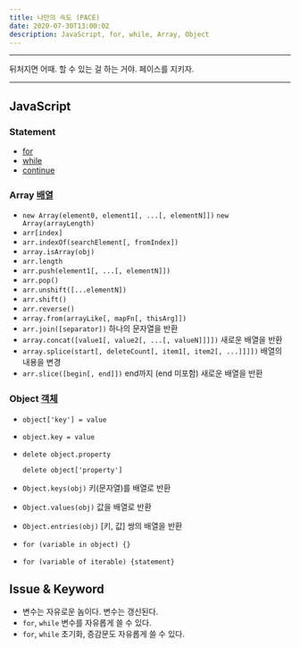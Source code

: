```yaml
---
title: 나만의 속도 (PACE)
date: 2020-07-30T13:00:02
description: JavaScript, for, while, Array, Object
---
```


---

뒤처지면 어때. 할 수 있는 걸 하는 거야. 페이스를 지키자.

---

## JavaScript

### Statement

- [for](https://developer.mozilla.org/ko/docs/Web/JavaScript/Reference/Statements/for)
- [while](https://developer.mozilla.org/ko/docs/Web/JavaScript/Reference/Statements/while)
- [continue](https://developer.mozilla.org/ko/docs/Web/JavaScript/Reference/Statements/continue)

### Array [배열](https://developer.mozilla.org/ko/docs/Web/JavaScript/Reference/Global_Objects/Array)

- `new Array(element0, element1[, ...[, elementN]])`
  `new Array(arrayLength)`
- `arr[index]`
- `arr.indexOf(searchElement[, fromIndex])`
- `array.isArray(obj)`
- `arr.length`
- `arr.push(element1[, ...[, elementN]])`
- `arr.pop()`
- `arr.unshift([...elementN])`
- `arr.shift()`
- `arr.reverse()`
- `array.from(arrayLike[, mapFn[, thisArg]])`
- `arr.join([separator])` 하나의 문자열을 반환
- `array.concat([value1[, value2[, ...[, valueN]]]])` 새로운 배열을 반환
- `array.splice(start[, deleteCount[, item1[, item2[, ...]]]])` 배열의 내용을 변경
- `arr.slice([begin[, end]])` end까지 (end 미포함) 새로운 배열을 반환

### Object [객체](https://developer.mozilla.org/ko/docs/Web/JavaScript/Reference/Global_Objects/Object)

- `object['key'] = value`

- `object.key = value`

- `delete object.property`

  `delete object['property']`
  
- `Object.keys(obj)` 키(문자열)를 배열로 반환

- `Object.values(obj)` 값을 배열로 반환

- `Object.entries(obj)` [키, 값] 쌍의 배열을 반환

- `for (variable in object) {}`

- `for (variable of iterable) {statement}`

## Issue & Keyword

- 변수는 자유로운 놈이다. 변수는 갱신된다. 
- `for`, `while` 변수를 자유롭게 쓸 수 있다.
- `for`, `while` 초기화, 증감문도 자유롭게 쓸 수 있다.
